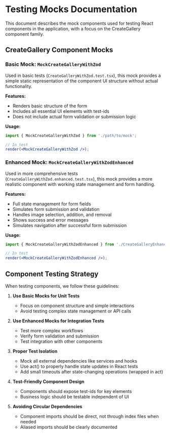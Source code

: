 # Testing Mocks Documentation

This document describes the mock components used for testing React components in the application, with a focus on the CreateGallery component family.

## CreateGallery Component Mocks

### Basic Mock: `MockCreateGalleryWithZod`

Used in basic tests (`CreateGalleryWithZod.test.tsx`), this mock provides a simple static representation of the component UI structure without actual functionality.

**Features:**
- Renders basic structure of the form
- Includes all essential UI elements with test-ids
- Does not include actual form validation or submission logic

**Usage:**
```jsx
import { MockCreateGalleryWithZod } from './path/to/mock';

// In test
render(<MockCreateGalleryWithZod />);
```

### Enhanced Mock: `MockCreateGalleryWithZodEnhanced`

Used in more comprehensive tests (`CreateGalleryWithZod.enhanced.test.tsx`), this mock provides a more realistic component with working state management and form handling.

**Features:**
- Full state management for form fields
- Simulates form submission and validation
- Handles image selection, addition, and removal
- Shows success and error messages
- Simulates navigation after successful form submission

**Usage:**
```jsx
import { MockCreateGalleryWithZodEnhanced } from './CreateGalleryEnhancedMock';

// In test
render(<MockCreateGalleryWithZodEnhanced />);
```

## Component Testing Strategy

When testing components, we follow these guidelines:

1. **Use Basic Mocks for Unit Tests**
   - Focus on component structure and simple interactions
   - Avoid testing complex state management or API calls

2. **Use Enhanced Mocks for Integration Tests**
   - Test more complex workflows
   - Verify form validation and submission
   - Test integration with other components

3. **Proper Test Isolation**
   - Mock all external dependencies like services and hooks
   - Use act() to properly handle state updates in React tests
   - Add small timeouts after state-changing operations (wrapped in act)

4. **Test-Friendly Component Design**
   - Components should expose test-ids for key elements
   - Business logic should be testable independent of UI

5. **Avoiding Circular Dependencies**
   - Component imports should be direct, not through index files when needed
   - Aliased imports should be clearly documented
